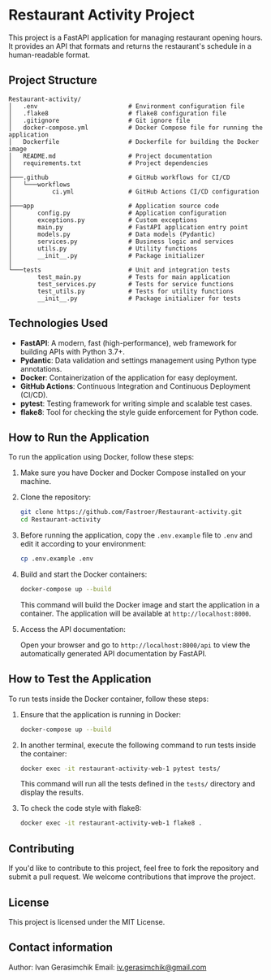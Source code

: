 
# Restaurant Activity Project

This project is a FastAPI application for managing restaurant opening hours. It provides an API that formats and returns the restaurant's schedule in a human-readable format.

## Project Structure

```
Restaurant-activity/
│   .env                         # Environment configuration file
│   .flake8                      # flake8 configuration file
│   .gitignore                   # Git ignore file
│   docker-compose.yml           # Docker Compose file for running the application
│   Dockerfile                   # Dockerfile for building the Docker image
│   README.md                    # Project documentation
│   requirements.txt             # Project dependencies
│   
├───.github                      # GitHub workflows for CI/CD
│   └───workflows
│           ci.yml               # GitHub Actions CI/CD configuration
│
├───app                          # Application source code
│       config.py                # Application configuration
│       exceptions.py            # Custom exceptions
│       main.py                  # FastAPI application entry point
│       models.py                # Data models (Pydantic)
│       services.py              # Business logic and services
│       utils.py                 # Utility functions
│       __init__.py              # Package initializer
│
└───tests                        # Unit and integration tests
        test_main.py             # Tests for main application
        test_services.py         # Tests for service functions
        test_utils.py            # Tests for utility functions
        __init__.py              # Package initializer for tests
```

## Technologies Used

- **FastAPI**: A modern, fast (high-performance), web framework for building APIs with Python 3.7+.
- **Pydantic**: Data validation and settings management using Python type annotations.
- **Docker**: Containerization of the application for easy deployment.
- **GitHub Actions**: Continuous Integration and Continuous Deployment (CI/CD).
- **pytest**: Testing framework for writing simple and scalable test cases.
- **flake8**: Tool for checking the style guide enforcement for Python code.

## How to Run the Application

To run the application using Docker, follow these steps:

1. Make sure you have Docker and Docker Compose installed on your machine.

2. Clone the repository:

   ```bash
   git clone https://github.com/Fastroer/Restaurant-activity.git
   cd Restaurant-activity
   ```

3. Before running the application, copy the `.env.example` file to `.env` and edit it according to your environment:

   ```bash
   cp .env.example .env
   ```

4. Build and start the Docker containers:

   ```bash
   docker-compose up --build
   ```

   This command will build the Docker image and start the application in a container. The application will be available at `http://localhost:8000`.

5. Access the API documentation:

   Open your browser and go to `http://localhost:8000/api` to view the automatically generated API documentation by FastAPI.

## How to Test the Application

To run tests inside the Docker container, follow these steps:

1. Ensure that the application is running in Docker:

   ```bash
   docker-compose up --build
   ```

2. In another terminal, execute the following command to run tests inside the container:

   ```bash
   docker exec -it restaurant-activity-web-1 pytest tests/
   ```

   This command will run all the tests defined in the `tests/` directory and display the results.

3. To check the code style with flake8:

   ```bash
   docker exec -it restaurant-activity-web-1 flake8 .
   ```

## Contributing

If you'd like to contribute to this project, feel free to fork the repository and submit a pull request. We welcome contributions that improve the project.

## License

This project is licensed under the MIT License.

## Contact information

Author: Ivan Gerasimchik
Email: iv.gerasimchik@gmail.com
